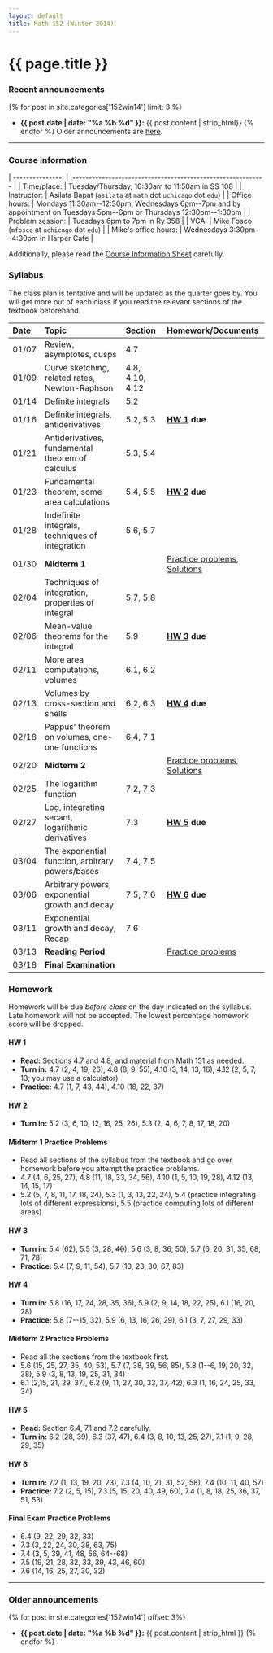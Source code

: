 ```yaml
---
layout: default
title: Math 152 (Winter 2014)
---
```


# {{ page.title }}

### Recent announcements
{% for post in site.categories['152win14'] limit: 3 %}
* **{{ post.date | date: "%a %b %d" }}:** {{ post.content | strip_html}}
{% endfor %}
Older announcements are [here](#older-announcements).

----

### Course information
<div class="infotable">

| ---------------:     | :-----------------------------------------------------------                                                       |
| Time/place:          | Tuesday/Thursday, 10:30am to 11:50am in SS 108                                                                     |
| Instructor:          | Asilata Bapat (`asilata` at `math` dot `uchicago` dot `edu`)                                                       |
| Office hours:        | Mondays 11:30am--12:30pm, Wednesdays 6pm--7pm and by appointment on Tuesdays 5pm--6pm or Thursdays 12:30pm--1:30pm |
| Problem session:     | Tuesdays 6pm to 7pm in Ry 358                                                                                      |
| VCA:                 | Mike Fosco (`mfosco` at `uchicago` dot `edu`)                                                                      |
| Mike's office hours: | Wednesdays 3:30pm--4:30pm in Harper Cafe                                                                           |

</div>

Additionally, please read the [Course Information Sheet](courseinformationsheet.pdf) carefully.

### Syllabus
The class plan is tentative and will be updated as the quarter goes by. You will get more out of each class if you read the relevant sections of the textbook beforehand.
<div class="classplan">

| Date  | Topic                                             | Section         | Homework/Documents                       |
| :---- | :-----------------------------                    | :---------      | :-------------------                     |
| 01/07 | Review, asymptotes, cusps                         | 4.7             |                                          |
| 01/09 | Curve sketching, related rates, Newton-Raphson    | 4.8, 4.10, 4.12 |                                          |
| 01/14 | Definite integrals                                | 5.2             |                                          |
| 01/16 | Definite integrals, antiderivatives               | 5.2, 5.3        | **[HW 1](#hw-1) due**                    |
| 01/21 | Antiderivatives, fundamental theorem of calculus  | 5.3, 5.4        |                                          |
| 01/23 | Fundamental theorem, some area calculations       | 5.4, 5.5        | **[HW 2](#hw-2) due**                    |
| 01/28 | Indefinite integrals, techniques of integration   | 5.6, 5.7        |                                          |
| 01/30 | **Midterm 1**                                     |                 | [Practice problems][p1], [Solutions][s1] |
| 02/04 | Techniques of integration, properties of integral | 5.7, 5.8        |                                          |
| 02/06 | Mean-value theorems for the integral              | 5.9             | **[HW 3](#hw-3) due**                    |
| 02/11 | More area computations, volumes                   | 6.1, 6.2        |                                          |
| 02/13 | Volumes by cross-section and shells               | 6.2, 6.3        | **[HW 4](#hw-4) due**                    |
| 02/18 | Pappus' theorem on volumes, one-one functions     | 6.4, 7.1        |                                          |
| 02/20 | **Midterm 2**                                     |                 | [Practice problems][p2], [Solutions][s2] |
| 02/25 | The logarithm function                            | 7.2, 7.3        |                                          |
| 02/27 | Log, integrating secant, logarithmic derivatives  | 7.3             | **[HW 5](#hw-5) due**                    |
| 03/04 | The exponential function, arbitrary powers/bases  | 7.4, 7.5        |                                          |
| 03/06 | Arbitrary powers, exponential growth and decay    | 7.5, 7.6        | **[HW 6](#hw-6) due**                    |
| 03/11 | Exponential growth and decay, Recap               | 7.6             |                                          |
| 03/13 | **Reading Period**                                |                 | [Practice problems][pf]                  |
| 03/18 | **Final Examination**                             |                 |                                          |

[p1]: #midterm-1-practice-problems
[p2]: #midterm-2-practice-problems
[pf]: #final-exam-practice-problems
[s1]: midterm1-solutions.pdf
[s2]: midterm2-solutions.pdf

</div>

### Homework
Homework will be due _before class_ on the day indicated on the syllabus. Late homework will not be accepted. The lowest percentage homework score will be dropped.

#### HW 1
* **Read:** Sections 4.7 and 4.8, and material from Math 151 as needed.
* **Turn in:** 4.7 (2, 4, 19, 26), 4.8 (8, 9, 55), 4.10 (3, 14, 13, 16), 4.12 (2, 5, 7, 13; you may use a calculator)
* **Practice:** 4.7 (1, 7, 43, 44), 4.10 (18, 22, 37)

#### HW 2
* **Turn in:** 5.2 (3, 6, 10, 12, 16, 25, 26), 5.3 (2, 4, 6, 7, 8, 17, 18, 20)

#### Midterm 1 Practice Problems

* Read all sections of the syllabus from the textbook and go over homework before you attempt the practice problems.
* 4.7 (4, 6, 25, 27), 4.8 (11, 18, 33, 34, 56), 4.10 (1, 5, 10, 19, 28), 4.12 (13, 14, 15, 17)
* 5.2 (5, 7, 8, 11, 17, 18, 24), 5.3 (1, 3, 13, 22, 24), 5.4 (practice integrating lots of different expressions), 5.5 (practice computing lots of different areas)

#### HW 3
* **Turn in:** 5.4 (62), 5.5 (3, 28, ~~40~~), 5.6 (3, 8, 36, 50), 5.7 (6, 20, 31, 35, 68, 71, 78)
* **Practice:** 5.4 (7, 9, 11, 54), 5.7 (10, 23, 30, 67, 83)

#### HW 4
* **Turn in:** 5.8 (16, 17, 24, 28, 35, 36), 5.9 (2, 9, 14, 18, 22, 25), 6.1 (16, 20, 28)
* **Practice:** 5.8 (7--15, 32), 5.9 (6, 13, 16, 26, 29), 6.1 (3, 7, 27, 29, 33)

#### Midterm 2 Practice Problems
* Read all the sections from the textbook first.
* 5.6 (15, 25, 27, 35, 40, 53), 5.7 (7, 38, 39, 56, 85), 5.8 (1--6, 19, 20, 32, 38), 5.9 (3, 8, 13, 19, 25, 31, 34)
* 6.1 (2,15, 21, 29, 37), 6.2 (9, 11, 27, 30, 33, 37, 42), 6.3 (1, 16, 24, 25, 33, 34)

#### HW 5
* **Read:** Section 6.4, 7.1 and 7.2 carefully.
* **Turn in:** 6.2 (28, 39), 6.3 (37, 47), 6.4 (3, 8, 10, 13, 25, 27), 7.1 (1, 9, 28, 29, 35)

#### HW 6
* **Turn in:** 7.2 (1, 13, 19, 20, 23), 7.3 (4, 10, 21, 31, 52, 58), 7.4 (10, 11, 40, 57)
* **Practice:** 7.2 (2, 5, 15), 7.3 (5, 15, 20, 40, 49, 60), 7.4 (1, 8, 18, 25, 36, 37, 51, 53)

#### Final Exam Practice Problems
* 6.4 (9, 22, 29, 32, 33)
* 7.3 (3, 22, 24, 30, 38, 63, 75)
* 7.4 (3, 5, 39, 41, 48, 56, 64--68)
* 7.5 (19, 21, 28, 32, 33, 39, 43, 46, 60)
* 7.6 (14, 16, 25, 27, 30, 32)

----
### Older announcements
{% for post in site.categories['152win14'] offset: 3%}
* **{{ post.date | date: "%a %b %d" }}:** {{ post.content | strip_html }}
{% endfor %}

